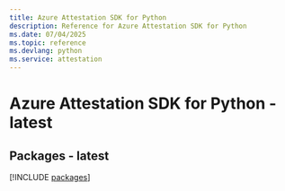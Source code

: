 ```yaml
---
title: Azure Attestation SDK for Python
description: Reference for Azure Attestation SDK for Python
ms.date: 07/04/2025
ms.topic: reference
ms.devlang: python
ms.service: attestation
---
```

# Azure Attestation SDK for Python - latest
## Packages - latest
[!INCLUDE [packages](attestation-index.md)]